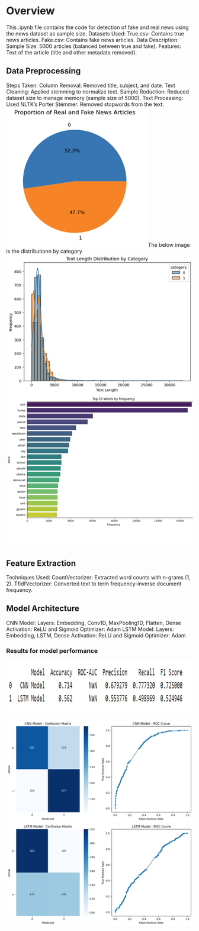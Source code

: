 # Overview
This .ipynb file contains the code for detection of fake and real news using the news dataset as sample size.
Datasets Used:
True.csv: Contains true news articles. 
Fake.csv: Contains fake news articles.
Data Description:
Sample Size: 5000 articles (balanced between true and fake).
Features: Text of the article (title and other metadata removed).
## Data Preprocessing
Steps Taken:
Column Removal: Removed title, subject, and date.
Text Cleaning: Applied stemming to normalize text.
Sample Reduction: Reduced dataset size to manage memory (sample size of 5000).
Text Processing:
Used NLTK’s Porter Stemmer.
Removed stopwords from the text.
![Proportion of real and fake news articles](image.png)
The below image is the distributionn by category
![Text Length distribution by category](image-1.png)
![Top 20 words by Frequency](image-2.png)
## Feature Extraction
Techniques Used:
CountVectorizer: Extracted word counts with n-grams (1, 2).
TfidfVectorizer: Converted text to term frequency-inverse document frequency.
## Model Architecture
CNN Model:
Layers: Embedding, Conv1D, MaxPooling1D, Flatten, Dense
Activation: ReLU and Sigmoid
Optimizer: Adam
LSTM Model:
Layers: Embedding, LSTM, Dense
Activation: ReLU and Sigmoid
Optimizer: Adam
### Results for model performance
![Model Performance](image-3.png)

![Confusion Matrix and performance by CNN model](image-4.png)
![Confusion Matrix and performance by LSTM model](image-5.png)